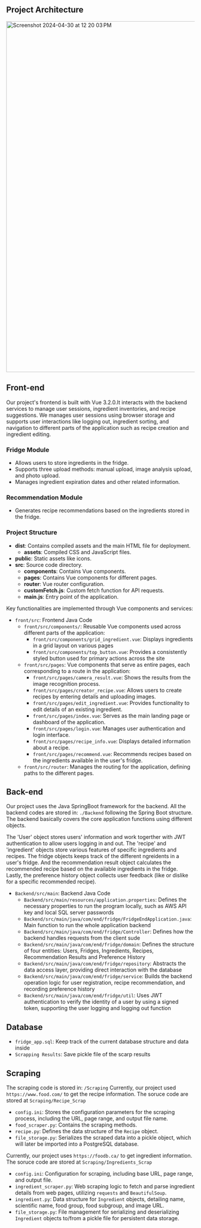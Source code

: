 ## Project Architecture
<img width="935" alt="Screenshot 2024-04-30 at 12 20 03 PM" src="https://github.com/LouisLu00/CS370/assets/84982166/963acb05-8006-4616-b841-ba52246c2ecc">


## Front-end 
Our project's frontend is built with Vue 3.2.0.It interacts with the backend services to manage user sessions, ingredient inventories, and recipe suggestions. We manages user sessions using browser storage and supports user interactions like logging out, ingredient sorting, and navigation to different parts of the application such as recipe creation and ingredient editing.

### Fridge Module
- Allows users to store ingredients in the fridge.
- Supports three upload methods: manual upload, image analysis upload, and photo upload.
- Manages ingredient expiration dates and other related information.
### Recommendation Module
- Generates recipe recommendations based on the ingredients stored in the fridge.

### Project Structure

- **dist**: Contains compiled assets and the main HTML file for deployment.
  - **assets**: Compiled CSS and JavaScript files.
- **public**: Static assets like icons.
- **src**: Source code directory.
  - **components**: Contains Vue components.
  - **pages**: Contains Vue components for different pages.
  - **router**: Vue router configuration.
  - **customFetch.js**: Custom fetch function for API requests.
  - **main.js**: Entry point of the application.


Key functionalities are implemented through Vue components and services:

- `front/src`: Frontend Java Code
  - `front/src/components/`: Reusable Vue components used across different parts of the application: 
    - `front/src/components/grid_ingredient.vue`: Displays ingredients in a grid layout on various pages
    - `front/src/components/top_button.vue`: Provides a consistently styled button used for primary actions across the site
  - `front/src/pages`: Vue components that serve as entire pages, each corresponding to a route in the application:
    - `front/src/pages/camera_result.vue`: Shows the results from the image recognition process.
    - `front/src/pages/creator_recipe.vue`: Allows users to create recipes by entering details and uploading images.
    - `front/src/pages/edit_ingredient.vue`: Provides functionality to edit details of an existing ingredient.
    - `front/src/pages/index.vue`: Serves as the main landing page or dashboard of the application.
    - `front/src/pages/login.vue`: Manages user authentication and login interface.
    - `front/src/pages/recipe_info.vue`: Displays detailed information about a recipe.
    - `front/src/pages/recommend.vue`: Recommends recipes based on the ingredients available in the user's fridge.
  - `front/src/router`: Manages the routing for the application, defining paths to the different pages. 

## Back-end
Our project uses the Java SpringBoot framework for the backend. All the backend codes are stored in: `./Backend` following the Spring Boot structure. The backend basically covers the core application functions using different objects. 

The 'User' object stores users' information and work togerther with JWT authentication to allow users logging in and out. The 'recipe' and 'ingredient' objects store various features of specific ingredients and recipes. The fridge objects keeps track of the different ngreidents in a user's fridge. And the recommendation result object calculates the recommended recipe based on the available ingredients in the fridge. Lastly, the preference history object collects user feedback (like or dislike for a specific recommended recipe).

- `Backend/src/main`: Backend Java Code
  -  `Backend/src/main/resources/application.properties`: Defines the necessary properties to run the program locally, such as AWS API key and local SQL server passwords
  -  `Backend/src/main/java/com/end/fridge/FridgeEndApplication.java`: Main function to run the whole application backend 
  -  `Backend/src/main/java/com/end/fridge/Controller`: Defines how the backend handles requests from the client sude
  -  `Backend/src/main/java/com/end/fridge/domain`: Defines the structure of four entities: Users, Fridges, Ingredients, Recipes, Recommendation Results and Preference History
  -  `Backend/src/main/java/com/end/fridge/repository`: Abstracts the data access layer, providing direct interaction with the database
  -  `Backend/src/main/java/com/end/fridge/service`: Builds the backend operation logic for user registration, recipe recommendation, and recording preference history
  -  `Backend/src/main/java/com/end/fridge/util`: Uses JWT authentication to verify the identity of a user by using a signed token, supporting the user logging and logging out function
  
## Database
- `fridge_app.sql`: Keep track of the current database structure and data inside
- `Scrapping Results`: Save pickle file of the scarp results

## Scraping
The scraping code is stored in: `/Scraping`
Currently, our project used  `https://www.food.com/` to get the recipe information. The soruce code are stored at  `Scraping/Recipe_Scrap`
- `config.ini`: Stores the configuration parameters for the scraping process, including the URL, page range, and output file name.
- `food_scraper.py`: Contains the scraping methods.
- `recipe.py`: Defines the data structure of the `Recipe` object.
- `file_storage.py`: Serializes the scraped data into a pickle object, which will later be imported into a PostgreSQL database.

Currently, our project uses `https://foodb.ca/` to get ingredient information. The soruce code are stored at  `Scraping/Ingredients_Scrap`
- `config.ini`: Configuration for scraping, including base URL, page range, and output file.
- `ingredient_scraper.py`: Web scraping logic to fetch and parse ingredient details from web pages, utilizing `requests` and `BeautifulSoup`.
- `ingredient.py`: Data structure for `Ingredient` objects, detailing name, scientific name, food group, food subgroup, and image URL.
- `file_storage.py`: File management for serializing and deserializing `Ingredient` objects to/from a pickle file for persistent data storage.

